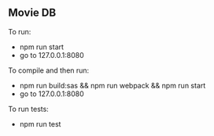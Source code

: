 ## Movie DB
To run:
- npm run start
- go to 127.0.0.1:8080

To compile and then run:
 - npm run build:sas && npm run webpack && npm run start
 - go to 127.0.0.1:8080

To run tests:
 - npm run test